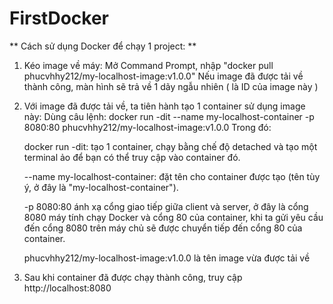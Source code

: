 # FirstDocker
** Cách sử dụng Docker để chạy 1 project: **
1. Kéo image về máy:
    Mở Command Prompt, nhập "docker pull phucvhhy212/my-localhost-image:v1.0.0"
    Nếu image đã được tải về thành công, màn hình sẽ trả về 1 dãy ngẫu nhiên ( là ID của image này )
2. Với image đã được tải về, ta tiên hành tạo 1 container sử dụng image này:
    Dùng câu lệnh: docker run -dit --name my-localhost-container -p 8080:80 phucvhhy212/my-localhost-image:v1.0.0
    Trong đó: 
    
      docker run -dit: tạo 1 container, chạy bằng chế độ detached và tạo một terminal ảo để bạn có thể truy cập vào container đó.
      
      --name my-localhost-container: đặt tên cho container được tạo (tên tùy ý, ở đây là "my-localhost-container").
      
      -p 8080:80 ánh xạ cổng giao tiếp giữa client và server, ở đây là cổng 8080 máy tính chạy Docker và cổng 80 của container, khi ta gửi yêu cầu đến cổng 8080 trên máy       chủ sẽ được chuyển tiếp đến cổng 80 của container.
      
      phucvhhy212/my-localhost-image:v1.0.0 là tên image vừa được tải về
3. Sau khi container đã được chạy thành công, truy cập http://localhost:8080
